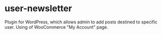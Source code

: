 # user-newsletter
Plugin for WordPress, which allows admin to add posts destined to specific user. Using of WooCommerce "My Account" page.
